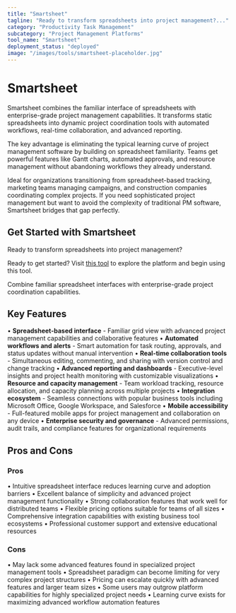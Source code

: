 ```yaml
---
title: "Smartsheet"
tagline: "Ready to transform spreadsheets into project management?..."
category: "Productivity Task Management"
subcategory: "Project Management Platforms"
tool_name: "Smartsheet"
deployment_status: "deployed"
image: "/images/tools/smartsheet-placeholder.jpg"
---
```


# Smartsheet

Smartsheet combines the familiar interface of spreadsheets with enterprise-grade project management capabilities. It transforms static spreadsheets into dynamic project coordination tools with automated workflows, real-time collaboration, and advanced reporting.

The key advantage is eliminating the typical learning curve of project management software by building on spreadsheet familiarity. Teams get powerful features like Gantt charts, automated approvals, and resource management without abandoning workflows they already understand.

Ideal for organizations transitioning from spreadsheet-based tracking, marketing teams managing campaigns, and construction companies coordinating complex projects. If you need sophisticated project management but want to avoid the complexity of traditional PM software, Smartsheet bridges that gap perfectly.

## Get Started with Smartsheet

Ready to transform spreadsheets into project management? 

Ready to get started? Visit [this tool](https://www.smartsheet.com) to explore the platform and begin using this tool.

Combine familiar spreadsheet interfaces with enterprise-grade project coordination capabilities.

## Key Features

• **Spreadsheet-based interface** - Familiar grid view with advanced project management capabilities and collaborative features
• **Automated workflows and alerts** - Smart automation for task routing, approvals, and status updates without manual intervention
• **Real-time collaboration tools** - Simultaneous editing, commenting, and sharing with version control and change tracking
• **Advanced reporting and dashboards** - Executive-level insights and project health monitoring with customizable visualizations
• **Resource and capacity management** - Team workload tracking, resource allocation, and capacity planning across multiple projects
• **Integration ecosystem** - Seamless connections with popular business tools including Microsoft Office, Google Workspace, and Salesforce
• **Mobile accessibility** - Full-featured mobile apps for project management and collaboration on any device
• **Enterprise security and governance** - Advanced permissions, audit trails, and compliance features for organizational requirements

## Pros and Cons

### Pros
• Intuitive spreadsheet interface reduces learning curve and adoption barriers
• Excellent balance of simplicity and advanced project management functionality
• Strong collaboration features that work well for distributed teams
• Flexible pricing options suitable for teams of all sizes
• Comprehensive integration capabilities with existing business tool ecosystems
• Professional customer support and extensive educational resources

### Cons
• May lack some advanced features found in specialized project management tools
• Spreadsheet paradigm can become limiting for very complex project structures
• Pricing can escalate quickly with advanced features and larger team sizes
• Some users may outgrow platform capabilities for highly specialized project needs
• Learning curve exists for maximizing advanced workflow automation features